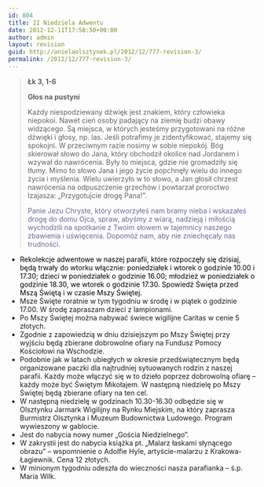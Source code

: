 ```yaml
---
id: 804
title: II Niedziela Adwentu
date: 2012-12-11T17:58:50+00:00
author: admin
layout: revision
guid: http://anielaolsztynek.pl/2012/12/777-revision-3/
permalink: /2012/12/777-revision-3/
---
```

> **Łk 3, 1-6**
> 
> **Głos na pustyni**
> 
> Każdy niespodziewany dźwięk jest znakiem, który człowieka niepokoi. Nawet cień osoby padający na ziemię budzi obawy widzącego. Są miejsca, w których jesteśmy przygotowani na różne dźwięki i głosy, np. las. Jeśli potrafimy je zidentyfikować, stajemy się spokojni. W przeciwnym razie nosimy w sobie niepokój. Bóg skierował słowo do Jana, który obchodził okolice nad Jordanem i wzywał do nawrócenia. Były to miejsca, gdzie nie gromadziły się tłumy. Mimo to słowo Jana i jego życie popchnęły wielu do innego życia i myślenia. Wielu uwierzyło w to słowo, a Jan głosił chrzest nawrócenia na odpuszczenie grzechów i powtarzał proroctwo Izajasza: &#8222;Przygotujcie drogę Pana!&#8221;.
> 
> <span style="color: #666699;">Panie Jezu Chryste, który otworzyłeś nam bramy nieba i wskazałeś drogę do domu Ojca, spraw, abyśmy z wiarą, nadzieją i miłością wychodzili na spotkanie z Twoim słowem w tajemnicy naszego zbawienia i uświęcenia. Dopomóż nam, aby nie zniechęcały nas trudności.</span>

  * <span style="color: #000000;">Rekolekcje adwentowe w naszej parafii, które rozpoczęły się dzisiaj, będą trwały do wtorku włącznie: poniedziałek i wtorek o godzinie 10.00 i 17.30; dzieci w poniedziałek o godzinie 16.00; młodzież w poniedziałek o godzinie 18.30, we wtorek o godzinie 17.30. Spowiedź Święta przed Mszą Świętą i w czasie Mszy Świętej.</span>
  * Msze Święte roratnie w tym tygodniu w środę i w piątek o godzinie 17.00. W środę zapraszam dzieci z lampionami.
  * Po Mszy Świętej można nabywać świece wigilijne Caritas w cenie 5 złotych.
  * Zgodnie z zapowiedzią w dniu dzisiejszym po Mszy Świętej przy wyjściu będą zbierane dobrowolne ofiary na Fundusz Pomocy Kościołowi na Wschodzie.
  * Podobnie jak w latach ubiegłych w okresie przedświątecznym będą organizowane paczki dla najtrudniej sytuowanych rodzin z naszej parafii. Każdy może włączyć się w to dzieło poprzez dobrowolną ofiarę &#8211; każdy może być Świętym Mikołajem. W następną niedzielę po Mszy Świętej będą zbierane ofiary na ten cel.
  * W następną niedzielę w godzinach 10.30-16.30 odbędzie się w Olsztynku Jarmark Wigilijny na Rynku Miejskim, na który zaprasza Burmistrz Olsztynka i Muzeum Budownictwa Ludowego. Program wywieszony w gablocie.
  * Jest do nabycia nowy numer &#8222;Gościa Niedzielnego&#8221;.
  * W zakrystii jest do nabycia książka pt. &#8222;Malarz łaskami słynącego obrazu&#8221; &#8211; wspomnienie o Adolfie Hyle, artyście-malarzu z Krakowa- Łagiewnik. Cena 12 złotych.
  * W minionym tygodniu odeszła do wieczności nasza parafianka &#8211; ś.p. Maria Wilk.